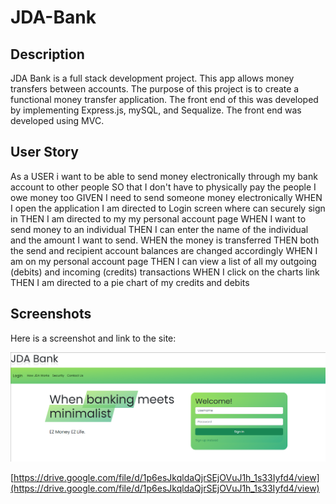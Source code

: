 # JDA-Bank

## Description

JDA Bank is a full stack development project. This app allows money transfers between accounts. The purpose of this project is to create a functional money transfer application.  The front end of this was developed by implementing Express.js, mySQL, and Sequalize.  The front end was developed using MVC. 

## User Story

As a USER i want to be able to send money electronically through my bank account to other people
SO that I don't have to physically pay the people I owe money too
GIVEN I need to send someone money electronically
WHEN I open the application I am directed to Login screen where can securely sign in
THEN I am directed to my my personal account page
WHEN I want to send money to an individual
THEN I can enter the name of the individual and the amount I want to send.
WHEN the money is transferred
THEN both the send and recipient account balances are changed accordingly
WHEN I am on my personal account page
THEN I can view a list of all my outgoing (debits) and incoming (credits) transactions
WHEN I click on the charts link
THEN I am directed to a pie chart of my credits and debits

## Screenshots

Here is a screenshot and link to the site: 

![alt screenshot of website](./images/Screenshot%202022-09-22%20194848.png)

[https://drive.google.com/file/d/1p6esJkqldaQjrSEjOVuJ1h_1s33Iyfd4/view](https://drive.google.com/file/d/1p6esJkqldaQjrSEjOVuJ1h_1s33Iyfd4/view)
